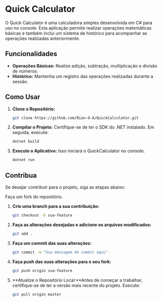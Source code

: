 # Quick Calculator

O Quick Calculator é uma calculadora simples desenvolvida em C# para uso no console. Esta aplicação permite realizar operações matemáticas básicas e também inclui um sistema de histórico para acompanhar as operações realizadas anteriormente.

## Funcionalidades

- **Operações Básicas:** Realize adição, subtração, multiplicação e divisão de números.
- **Histórico:** Mantenha um registro das operações realizadas durante a sessão.

## Como Usar

1. **Clone o Repositório:**
   ```bash
   git clone https://github.com/Rian-O-A/QuickCalculator.git


2. **Compilar o Projeto:** Certifique-se de ter o SDK do .NET instalado. Em seguida, execute:

    ```bash
    dotnet build

3. **Execute o Aplicativo:** Isso iniciará o QuickCalculator no console.

    ```bash
    dotnet run


## Contribua
Se desejar contribuir para o projeto, siga as etapas abaixo:

Faça um fork do repositório.
1. **Crie uma branch para a sua contribuição:**
    ```bash
    git checkout -b sua-feature

2. **Faça as alterações desejadas e adicione os arquivos modificados:**
    ```bash
    git add .

3. **Faça um commit das suas alterações:**
    ```bash
    git commit -m "Sua mensagem de commit aqui"

4. **Faça push das suas alterações para o seu fork:**
    ```bash
    git push origin sua-feature

5. **Atualize o Repositório Local:**Antes de começar a trabalhar, certifique-se de ter a versão mais recente do projeto. Execute:

    ```bash
    git pull origin master